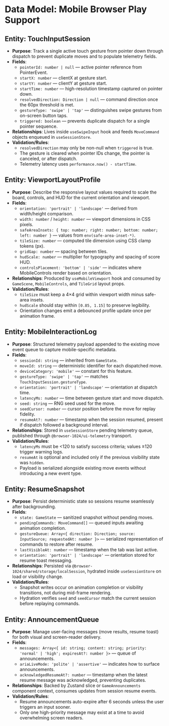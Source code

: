 # Data Model: Mobile Browser Play Support

## Entity: TouchInputSession
- **Purpose**: Track a single active touch gesture from pointer down through dispatch to prevent duplicate moves and to populate telemetry fields.
- **Fields**:
  - `pointerId: number | null` — active pointer reference from PointerEvent.
  - `startX: number` — clientX at gesture start.
  - `startY: number` — clientY at gesture start.
  - `startTime: number` — high-resolution timestamp captured on pointer down.
  - `resolvedDirection: Direction | null` — command direction once the 60px threshold is met.
  - `gestureType: 'swipe' | 'tap'` — distinguishes swipe gestures from on-screen button taps.
  - `triggered: boolean` — prevents duplicate dispatch for a single pointer sequence.
- **Relationships**: Lives inside `useSwipeInput` hook and feeds `MoveCommand` objects enqueued in `useSessionStore`.
- **Validation/Rules**:
  - `resolvedDirection` may only be non-null when `triggered` is true.
  - The gesture is cleared when pointer IDs change, the pointer is canceled, or after dispatch.
  - Telemetry latency uses `performance.now() - startTime`.

## Entity: ViewportLayoutProfile
- **Purpose**: Describe the responsive layout values required to scale the board, controls, and HUD for the current orientation and viewport.
- **Fields**:
  - `orientation: 'portrait' | 'landscape'` — derived from width/height comparison.
  - `width: number` / `height: number` — viewport dimensions in CSS pixels.
  - `safeAreaInsets: { top: number; right: number; bottom: number; left: number }` — values from `env(safe-area-inset-*)`.
  - `tileSize: number` — computed tile dimension using CSS clamp tokens (px).
  - `gridGap: number` — spacing between tiles.
  - `hudScale: number` — multiplier for typography and spacing of score HUD.
  - `controlsPlacement: 'bottom' | 'side'` — indicates where MobileControls render based on orientation.
- **Relationships**: Produced by `useMobileViewport` hook and consumed by `GameScene`, `MobileControls`, and `TileGrid` layout props.
- **Validation/Rules**:
  - `tileSize` must keep a 4×4 grid within viewport width minus safe-area insets.
  - `hudScale` should stay within `[0.85, 1.15]` to preserve legibility.
  - Orientation changes emit a debounced profile update once per animation frame.

## Entity: MobileInteractionLog
- **Purpose**: Structured telemetry payload appended to the existing move event queue to capture mobile-specific metadata.
- **Fields**:
  - `sessionId: string` — inherited from `GameState`.
  - `moveId: string` — deterministic identifier for each dispatched move.
  - `deviceCategory: 'mobile'` — constant for this feature.
  - `gestureType: 'swipe' | 'tap'` — matches `TouchInputSession.gestureType`.
  - `orientation: 'portrait' | 'landscape'` — orientation at dispatch time.
  - `latencyMs: number` — time between gesture start and move dispatch.
  - `seed: string` — RNG seed used for the move.
  - `seedCursor: number` — cursor position before the move for replay fidelity.
  - `resumeAt?: number` — timestamp when the session resumed, present if dispatch followed a background interval.
- **Relationships**: Stored in `useSessionStore` pending telemetry queue, published through `@browser-1024/ui-telemetry` transport.
- **Validation/Rules**:
  - `latencyMs` must be <120 to satisfy success criteria; values ≥120 trigger warning logs.
  - `resumeAt` is optional and included only if the previous visibility state was `hidden`.
  - Payload is serialized alongside existing move events without introducing a new event type.

## Entity: ResumeSnapshot
- **Purpose**: Persist deterministic state so sessions resume seamlessly after backgrounding.
- **Fields**:
  - `state: GameState` — sanitized snapshot without pending moves.
  - `pendingCommands: MoveCommand[]` — queued inputs awaiting animation completion.
  - `gestureQueue: Array<{ direction: Direction; source: InputSource; requestedAt: number }>` — serialized representation of commands to restore after resume.
  - `lastVisibleAt: number` — timestamp when the tab was last active.
  - `orientation: 'portrait' | 'landscape'` — orientation stored for resume toast messaging.
- **Relationships**: Persisted via `@browser-1024/shared/storage/localSession`, hydrated inside `useSessionStore` on load or visibility change.
- **Validation/Rules**:
  - Snapshot writes occur on animation completion or visibility transitions, not during mid-frame rendering.
  - Hydration verifies `seed` and `seedCursor` match the current session before replaying commands.

## Entity: AnnouncementQueue
- **Purpose**: Manage user-facing messages (move results, resume toast) for both visual and screen-reader delivery.
- **Fields**:
  - `messages: Array<{ id: string; content: string; priority: 'normal' | 'high'; expiresAt?: number }>` — queue of announcements.
  - `ariaLiveMode: 'polite' | 'assertive'` — indicates how to surface announcements.
  - `acknowledgedResumeAt?: number` — timestamp when the latest resume message was acknowledged, preventing duplicates.
- **Relationships**: Backed by Zustand slice or `GameAnnouncements` component context, consumes updates from session resume events.
- **Validation/Rules**:
  - Resume announcements auto-expire after 6 seconds unless the user triggers an input sooner.
  - Only one high-priority message may exist at a time to avoid overwhelming screen readers.

